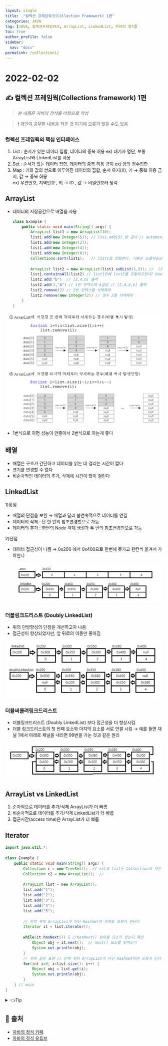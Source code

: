 ```yaml
---
layout: single
title:  "컬렉션 프레임워크(Collection Framework) 1편"
categories: JAVA 
tag: [JAVA, 컬렉션프레임워크, ArrayList, LinkedList, 자바의 정석]
toc: true
author_profile: false
sidebar:
  nav: "docs"
permalink: /collection1/
---
```


# 2022-02-02

## ✍ 컬렉션 프레임웍(Collections framework) 1편 

<!--Quote-->
> *본 내용은 자바의 정석을 바탕으로 작성*  

> ❗ 개인이 공부한 내용을 적은 것 이기에 오류가 많을 수도 있음 


### 컬렉션 프레임웍의 핵심 인터페이스

1. List : 순서가 있는 데이터 집합, 데이터의 중복 허용 
   ex) 대기자 명단, 보통 ArrayList와 LinkedList를 사용
2. Set : 순서가 없는 데이터 집합, 데이터의 중복 허용 금지 
   ex) 양의 정수집합
3. Map : 키와 값의 쌍으로 이루어진 데이터의 집합, 순서 유지(X), 키 → 중복 허용 금지, 값 → 중복 허용  
   ex) 우편번호, 지역번호 , 키 → ID , 값 → 비밀번호라 생각 

## ArrayList

- 데이터의 저장공간으로 배열을 사용
    
    ```java
    class Example {
    	public static void main(String[] args) {
    		ArrayList list1 = new ArrayList(10);
    		list1.add(new Integer(5)); // lis1.add(5) 랑 같다 // autoboxing에 의해 기본형이 참조형으로 자동 변환
    		list1.add(new Integer(2));
    		list1.add(new Integer(4));
    		list1.add(new Integer(0));
    		Collections.sort(list1);   // list1을 정렬한다. 기본은 오름차순으로 [0,2,4,5]출력
    
    		ArrayList list2 = new ArrayList(list1.subList(1,3)); //  [2,4]출력 
    		list1.containsAll(list2) // list1안에 list2를 포함하고있냐? boolean 값으로 나옴
    		list2.add("b")  // [2,4,b] 출력
    		list2.add(1,"A") // 1번 인덱스에 A삽입 // [2,A,4,b] 출력 
    		list2.remove(2) // 2번 인덱스를 삭제해라 
    		list2.remove(new Integer(2)) // 정수 2를 삭제해라 
    	}
    }
    ```
    

![arrayList.png](/assets/images/posts/2022-02-02/arrayList.png)

- 1번식으로 하면 성능이 안좋아서 2번식으로 하는게 좋다

## 배열

- 배열은 구조가 간단하고 데이터를 읽는 데 걸리는 시간이 짧다
- 크기를 변경할 수 없다
- 비순차적인 데이터의 추가, 삭제에 시간이 많이 걸린다

## LinkedList

1)장점 

- 배열의 단점을 보완 → 배열과 달리 불연속적으로 데이터를 연결
- 데이터의 삭제 : 단 한 번의 참조변경만으로 가능
- 데이터의 추가 : 한번의 Node 객체 생성과 두 번의 참조변경만으로 가능

2)단점

- 데이터 접근성이 나쁨 →  0x200 에서 0x400으로 한번에 못가고 한칸씩 옮겨서 가야한다
    
    ![linkedlist.png](/assets/images/posts/2022-02-02/linkedlist.png)
    

 

### 더블링크드리스트 (Doubly LinkedList)

- 위의 단방향성의 단점을 개선하고자 나옴
- 접근성이 향상되었지만, 앞 뒤로의 이동만 좋아짐

![double.png](/assets/images/posts/2022-02-02/double.png)

   

### 더블써큘려링크드리스트

- 더블링크드리스트 (Doubly LinkedList) 보다 접근성을 더 향상시킴
- 더블 링크드리스트의 첫 번째 요소와 마지막 요소를 서로 연결  시킴 → 예를 들면 채널 1에서 아래로 채널을 내리면 99번을 가는 것과 같은 원리

![circular.png](/assets/images/posts/2022-02-02/circular.png)

## ArrayList vs LinkedList

1. 순차적으로 데이터를 추가/삭제  ArrayList가 더 빠름
2. 비순차적으로 데이터를 추가/삭제 LinkedList가 더 빠름 
3. 접근시간(access time)은 ArrayList가 더 빠름 

## Iterator

```java
import java.util.*;

class Example {
	public static void main(String[] args) {
		Collection c = new TreeSet();  // set과 list는 Collection의 자손 
		Collection c2 = new ArrayList();  //

		ArrayList list = new ArrayList();
		list.add("1");
		list.add("2");
		list.add("3");
		list.add("4");
		list.add("5");

		// 만약 위의 ArrayList가 아닌 HashSet이 이여도 오류가 안난다 
		Iterator it = list.iterator();

		while(it.hasNext()) { //hasNext() 읽어올 요소가 있는지 확인
			Object obj = it.next();  // next() 요소를 읽어오기 
			System.out.println(obj); 
		}
		// 위와 같은 표현 // 만약 위의 ArrayList가 아닌 HashSet이면 오류가 난다 
		for(int i=0; i<list.size(); i++) {
			Object obj = list.get(i);
			System.out.println(obj);
		}
	} // main
}
```

<details>
<summary>👈Tip</summary>
<div markdown="1">       
list와 set은 collection이 자손이다 → 다형성 활용 가능
</div>
</details> 


## 📑 출처 

 - [자바의 정석 카페](https://cafe.naver.com/javachobostudy) 
 - [자바의 정석 유튜브](https://www.youtube.com/user/MasterNKS)